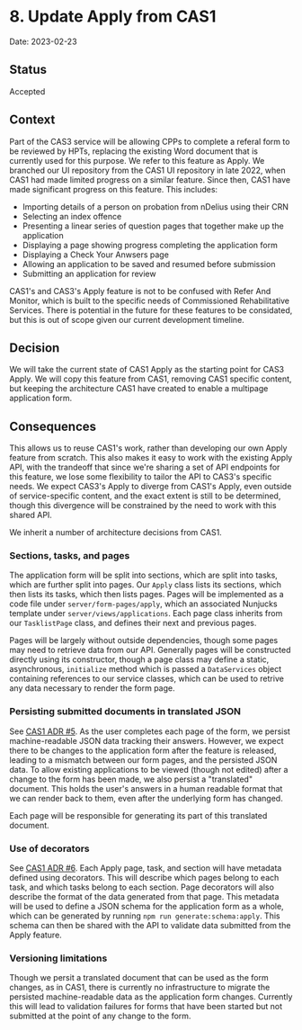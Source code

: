 # 8. Update Apply from CAS1

Date: 2023-02-23

## Status

Accepted

## Context

Part of the CAS3 service will be allowing CPPs to complete a referal form to be reviewed by HPTs, replacing the existing Word document that is currently used for this purpose. We refer to this feature as Apply. We branched our UI repository from the CAS1 UI repository in late 2022, when CAS1 had made limited progress on a similar feature. Since then, CAS1 have made significant progress on this feature. This includes:

* Importing details of a person on probation from nDelius using their CRN
* Selecting an index offence
* Presenting a linear series of question pages that together make up the application
* Displaying a page showing progress completing the application form
* Displaying a Check Your Anwsers page
* Allowing an application to be saved and resumed before submission
* Submitting an application for review

CAS1's and CAS3's Apply feature is not to be confused with Refer And Monitor, which is built to the specific needs of Commissioned Rehabilitative Services. There is potential in the future for these features to be considated, but this is out of scope given our current development timeline. 

## Decision

We will take the current state of CAS1 Apply as the starting point for CAS3 Apply. We will copy this feature from CAS1, removing CAS1 specific content, but keeping the architecture CAS1 have created to enable a multipage application form.

## Consequences

This allows us to reuse CAS1's work, rather than developing our own Apply feature from scratch. This also makes it easy to work with the existing Apply API, with the trandeoff that since we're sharing a set of API endpoints for this feature, we lose some flexibility to tailor the API to CAS3's specific needs. We expect CAS3's Apply to diverge from CAS1's Apply, even outside of service-specific content, and the exact extent is still to be determined, though this divergence will be constrained by the need to work with this shared API.

We inherit a number of architecture decisions from CAS1.

### Sections, tasks, and pages

The application form will be split into sections, which are split into tasks, which are further split into pages. Our `Apply` class lists its sections, which then lists its tasks, which then lists pages. Pages will be implemented as a code file under `server/form-pages/apply`, which an associated Nunjucks template under `server/views/applications`. Each page class inherits from our `TasklistPage` class, and defines their next and previous pages.

Pages will be largely without outside dependencies, though some pages may need to retrieve data from our API. Generally pages will be constructed directly using its constructor, though a page class may define a static, asynchronous, `initialize` method which is passed a `DataServices` object containing references to our service classes, which can be used to retrive any data necessary to render the form page.

### Persisting submitted documents in translated JSON

See [CAS1 ADR #5](https://github.com/ministryofjustice/hmpps-approved-premises-ui/blob/main/doc/architecture/decisions/0005-persist-submitted-documents-in-translated-json.md). As the user completes each page of the form, we persist machine-readable JSON data tracking their answers. However, we expect there to be changes to the application form after the feature is released, leading to a mismatch between our form pages, and the persisted JSON data. To allow existing applications to be viewed (though not edited) after a change to the form has been made, we also persist a "translated" document. This holds the user's answers in a human readable format that we can render back to them, even after the underlying form has changed.

Each page will be responsible for generating its part of this translated document.

### Use of decorators

See [CAS1 ADR #6](https://github.com/ministryofjustice/hmpps-approved-premises-ui/blob/main/doc/architecture/decisions/0006-use-decorators-to-define-form-pages-and-record-metadata.md). Each Apply page, task, and section will have metadata defined using decorators. This will describe which pages belong to each task, and which tasks belong to each section. Page decorators will also describe the format of the data generated from that page. This metadata will be used to define a JSON schema for the application form as a whole, which can be generated by running `npm run generate:schema:apply`. This schema can then be shared with the API to validate data submitted from the Apply feature.

### Versioning limitations

Though we persit a translated document that can be used as the form changes, as in CAS1, there is currently no infrastructure to migrate the persisted machine-readable data as the application form changes. Currently this will lead to validation failures for forms that have been started but not submitted at the point of any change to the form.
